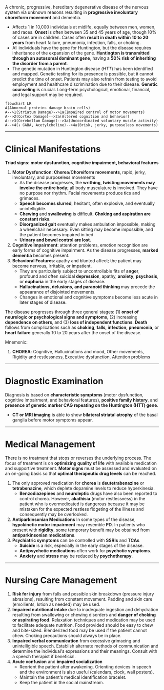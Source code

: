 A chronic, progressive, hereditary degenerative disease of the nervous system via unknown reasons resulting in **progressive involuntary choreiform movement** and dementia.
- Affects 1 in 10,000 individuals at midlife, equally between men, women, and races. **Onset** is often between 35 and 45 years of age, though 10% of cases are in children. Cases often **result in death within 10 to 20 years** from heart failure, pneumonia, infection, falls, or choking.
- All individuals have the gene for Huntington, but the disease requires inheritance of the expansion of the gene. **Huntington is transmitted through an autosomal dominant gene**, having a **50% risk of inheriting the disorder from a parent**.
- The genetic mutation in Huntington disease (*HTT*) has been identified and mapped. Genetic testing for its presence is possible, but it cannot predict the time of onset. Patients may also refrain from testing to avoid employment and healthcare discrimination due to their disease. **Genetic counseling** is crucial. Long-term psychological, emotional, financial, and legal support may be required.
```mermaid
flowchart LR
A(Abnormal proteins damage brain cells)
A-->1(Striatum Damage)-->1a(Impaired control of motor movements)
A-->2(Cortex Damage)-->2a(Altered cognition and behavior)
A-->3(Cerebellum Damage)-->3a(Uncoordinated voluntary muscle activity)
A-->4(↓ GABA, Acetylcholine)-->4a(Brisk, jerky, purposeless movements)
```
___
# Clinical Manifestations
**Triad signs**: **motor dysfunction, cognitive impairment, behavioral features**
1. **Motor Dysfunction**: **Chorea**/**Choreiform movements**, rapid, jerky, involuntary, and purposeless movements
	- As the disease progresses, the **writhing, twisting movements may involve the entire body**; all body musculature is involved. They have no purpose nor rhythm. Facial movements produce tics and grimaces.
	- **Speech becomes slurred**, hesitant, often explosive, and eventually unintelligible.
	- **Chewing** and **swallowing** is difficult. **Choking and aspiration are constant risks**.
	- **Disorganized gait** eventually makes ambulation impossible, making a wheelchair necessary. Even sitting may become impossible, and the patient becomes impaired in bed.
	- **Urinary and bowel control are lost**.
2. **Cognitive Impairment**: attention problems, emotion recognition are early forms of cognitive impairment. As the disease progresses, **marked dementia** becomes present.
3. **Behavioral Features**: apathy and blunted affect; the patient may become nervous, irritable, or impatient.
	- They are particularly subject to uncontrollable fits of **anger**, profound and often suicidal **depression**, apathy, **anxiety**, **psychosis**, or **euphoria** in the early stages of disease.
	- **Hallucinations, delusions, and paranoid thinking** may precede the appearance of disjointed movements.
	- Changes in emotional and cognitive symptoms become less acute in later stages of disease.

The disease progresses through three general stages: (1) **onset of neurologic or psychological signs and symptoms**, (2) increasing **dependence on others**, and (3) **loss of independent functions**. **Death** follows from complications such as **choking**, **falls**, **infection**, **pneumonia**, or **heart failure** generally 10 to 20 years after the onset of the disease.

Mnemonic:
1. **CHOREA**: Cognitive, Hallucinations and mood, Other movements, Rigidity and restlessness, Executive dysfunction, Attention problems
___
# Diagnostic Examination
Diagnosis is based on **characteristic symptoms** (motor dysfunction, cognitive impairment, and behavioral features), **positive family history**, and **presence of genetic marker CAG repeating on the Huntington (HTT) gene**.
- **CT or MRI imaging** is able to show **bilateral striatal atrophy** of the basal ganglia before motor symptoms appear.
___
# Medical Management
There is no treatment that stops or reverses the underlying process. The focus of treatment is on **optimizing quality of life** with available medication and supportive treatment. **Motor signs** must be assessed and evaluated on an on-going basis so that **optimal therapeutic drug levels** can be reached.
1. The only approved medication for **chorea** is **deutetrabenazine** or **tetrabenazine**, which deplete dopamine levels to reduce hyperkinesia.
	- **Benzodiazepines** and **neuroleptic** drugs have also been reported to control chorea. However, **akathisia** (motor restlessness) in the patient who is overmedicated is dangerous because it may be mistaken for the expected restless fidgeting of the illness and consequently may be overlooked.
2. **Antiparkinsonian Medications** In some types of the disease, **hypokinetic motor impairment** may resemble **PD**. In patients who present with **rigidity**, some temporary benefit may be obtained from **antiparkinsonian medications**.
3. **Psychiatric symptoms** can be controlled with **SSRIs** and **TCAs**.
	- **Suicide** is a risk, especially in the early stages of the disease.
	- **Antipsychotic medications** often work for **psychotic symptoms**.
	- **Anxiety** and **stress** may be reduced by **psychotherapy**.
___
# Nursing Care Management
1. **Risk for injury** from falls and possible skin breakdown (pressure injury abrasions), resulting from constant movement. Padding and skin care (emollients, lotion as needed) may be used.
2. **Impaired nutritional intake** due to inadequate ingestion and dehydration resulting from swallowing or chewing disorders and **danger of choking or aspirating food**. Relaxation techniques and medication may be used to facilitate adequate nutrition. Food provided should be easy to chew and bite-sized. Blenderized food may be used if the patient cannot chew. Choking precautions should always be in place.
3. **Impaired verbal communication** from excessive grimacing and unintelligible speech. Establish alternate methods of communication and determine the individual's expressions and their meanings. Consult with a speech therapist if beneficial.
4. **Acute confusion** and **impaired socialization**
	- Reorient the patient after awakening. Orienting devices in speech and the environment is also useful (calendars, clock, wall posters).
	- Maintain the patient's medical identification bracelet.
	- Keep the patient in the social mainstream.